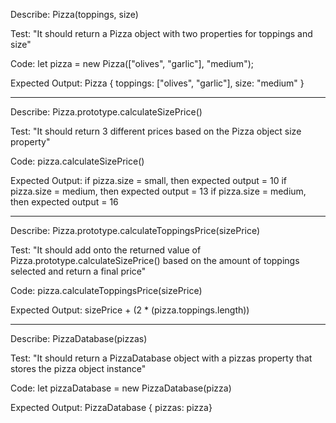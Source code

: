 Describe: Pizza(toppings, size)

Test: "It should return a Pizza object with two properties for toppings and size"

Code: let pizza = new Pizza(["olives", "garlic"], "medium");

Expected Output: Pizza { toppings: ["olives", "garlic"], size: "medium" }


-------------------------

Describe: Pizza.prototype.calculateSizePrice()

Test: "It should return 3 different prices based on the Pizza object size property"

Code: pizza.calculateSizePrice()

Expected Output:
if pizza.size = small, then expected output = 10
if pizza.size = medium, then expected output = 13
if pizza.size = medium, then expected output = 16

-------------------------

Describe: Pizza.prototype.calculateToppingsPrice(sizePrice)

Test: "It should add onto the returned value of Pizza.prototype.calculateSizePrice() based on the amount of toppings selected and return a final price"

Code: pizza.calculateToppingsPrice(sizePrice)

Expected Output:
sizePrice + (2 * (pizza.toppings.length))

-------------------------

Describe: PizzaDatabase(pizzas)

Test: "It should return a PizzaDatabase object with a pizzas property that stores the pizza object instance"

Code: let pizzaDatabase = new PizzaDatabase(pizza)

Expected Output: PizzaDatabase { pizzas: pizza}


